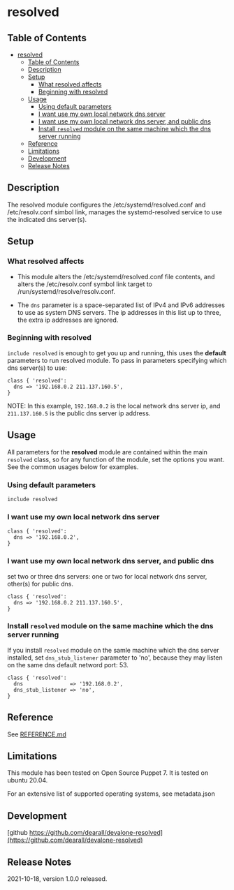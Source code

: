 # resolved

## Table of Contents

- [resolved](#resolved)
  - [Table of Contents](#table-of-contents)
  - [Description](#description)
  - [Setup](#setup)
    - [What resolved affects](#what-resolved-affects)
    - [Beginning with resolved](#beginning-with-resolved)
  - [Usage](#usage)
    - [Using default parameters](#using-default-parameters)
    - [I want use my own local network dns server](#i-want-use-my-own-local-network-dns-server)
    - [I want use my own local network dns server, and public dns](#i-want-use-my-own-local-network-dns-server-and-public-dns)
    - [Install `resolved` module on the same machine which the dns server running](#install-resolved-module-on-the-same-machine-which-the-dns-server-running)
  - [Reference](#reference)
  - [Limitations](#limitations)
  - [Development](#development)
  - [Release Notes](#release-notes)

## Description

The resolved module configures the /etc/systemd/resolved.conf and /etc/resolv.conf simbol link, manages the systemd-resolved service to use the indicated dns server(s).

## Setup

### What resolved affects

- This module alters the /etc/systemd/resolved.conf file contents, and alters the /etc/resolv.conf symbol link target to /run/systemd/resolve/resolv.conf.

- The `dns` parameter is a space-separated list of IPv4 and IPv6 addresses to use as system DNS servers. The ip
addresses in this list up to three, the extra ip addresses are ignored.

### Beginning with resolved

`include resolved` is enough to get you up and running, this uses the **default** parameters to run resolved module. To pass in parameters specifying which dns server(s) to use:

```puppet
class { 'resolved':
  dns => '192.168.0.2 211.137.160.5',
}
```

NOTE: In this example, `192.168.0.2` is the local network dns server ip, and `211.137.160.5` is the public dns server ip address.

## Usage

All parameters for the **resolved** module are contained within the main `resolved` class, so for any function of the module, set the options you want. See the common usages below for examples.

### Using default parameters

```puppet
include resolved
```

### I want use my own local network dns server

```puppet
class { 'resolved':
  dns => '192.168.0.2',
}
```

### I want use my own local network dns server, and public dns

set two or three dns servers: one or two for local network dns server, other(s) for public dns.

```puppet
class { 'resolved':
  dns => '192.168.0.2 211.137.160.5',
}
```

### Install `resolved` module on the same machine which the dns server running

If you install `resolved` module on the samle machine which the dns server installed, set `dns_stub_listener` parameter to 'no', because they may listen on the same dns default netword port: 53.

```puppet
class { 'resolved':
  dns               => '192.168.0.2',
  dns_stub_listener => 'no',
}
```

## Reference

See [REFERENCE.md](https://github.com/dearall/devalone-resolved/blob/main/REFERENCE.md)

## Limitations

This module has been tested on Open Source Puppet 7. It is tested on ubuntu 20.04.

For an extensive list of supported operating systems, see metadata.json

## Development

[github https://github.com/dearall/devalone-resolved](https://github.com/dearall/devalone-resolved)

## Release Notes

2021-10-18, version 1.0.0 released.
